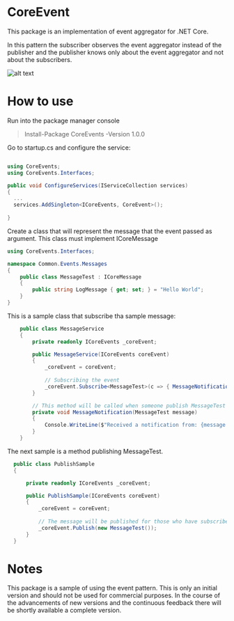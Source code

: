 # CoreEvent

This package is an implementation of event aggregator for .NET Core.

In this pattern the subscriber observes the event aggregator instead of the publisher and the publisher knows only about the event aggregator and not about the subscribers.

![alt text](http://magnusmontin.files.wordpress.com/2014/02/eventaggregator.png?w=515&h=155)

# How to use

Run into the package manager console

> Install-Package CoreEvents -Version 1.0.0

Go to startup.cs and configure the service:

```csharp

using CoreEvents;
using CoreEvents.Interfaces;

public void ConfigureServices(IServiceCollection services)
{
  ...
  services.AddSingleton<ICoreEvents, CoreEvent>();
  
}
```

Create a class that will represent the message that the event passed as argument. This class must implement ICoreMessage

```csharp
using CoreEvents.Interfaces;

namespace Common.Events.Messages
{
    public class MessageTest : ICoreMessage
    {
        public string LogMessage { get; set; } = "Hello World";
    }
}
```

This is a sample class that subscribe tha sample message:

```csharp
    public class MessageService
    {
        private readonly ICoreEvents _coreEvent;

        public MessageService(ICoreEvents coreEvent)
        {
            _coreEvent = coreEvent;
            
            // Subscribing the event
            _coreEvent.Subscribe<MessageTest>(c => { MessageNotification(c); });
        }

        // This method will be called when someone publish MessageTest
        private void MessageNotification(MessageTest message)
        {
            Console.WriteLine($"Received a notification from: {message.LogMessage}");
        }
    }
```

The next sample is a method publishing MessageTest.

```csharp
  public class PublishSample
  {

      private readonly ICoreEvents _coreEvent;

      public PublishSample(ICoreEvents coreEvent)
      {
          _coreEvent = coreEvent;
          
          // The message will be published for those who have subscribed to it
          _coreEvent.Publish(new MessageTest());
      }
  }
```

# Notes

This package is a sample of using the event pattern. This is only an initial version and should not be used for commercial purposes. In the course of the advancements of new versions and the continuous feedback there will be shortly available a complete version.
